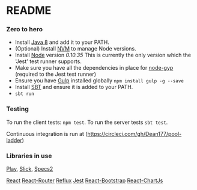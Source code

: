 # README #



### Zero to hero ###
 - Install [Java 8](http://www.oracle.com/technetwork/java/javase/downloads/jdk8-downloads-2133151.html) and add it to your PATH.
 - (Optional) Install [NVM](https://github.com/creationix/nvm) to manage Node versions.
 - Install [Node](https://nodejs.org/) version *0.10.35* This is currently the only version which the 'Jest' test runner supports. 
 - Make sure you have all the dependencies in place for [node-gyp](https://github.com/TooTallNate/node-gyp) (required to the Jest test runner)
 - Ensure you have [Gulp](http://gulpjs.com/) installed globally `npm install gulp -g --save`
 - Install [SBT](http://www.scala-sbt.org/download.html) and ensure it is added to your PATH.
 - `sbt run`

   
### Testing ###
To run the client tests: `npm test`.
To run the server tests `sbt test`.

Continuous integration is run at (https://circleci.com/gh/Dean177/pool-ladder)

### Libraries in use ###
[Play](https://www.playframework.com/documentation/2.4.x/Home),
[Slick](http://slick.typesafe.com/doc/3.0.0/), 
[Specs2](https://www.playframework.com/documentation/2.4.x/ScalaTestingWithSpecs2)

[React](https://facebook.github.io/react/docs/getting-started.html)
[React-Router](https://github.com/rackt/react-router/blob/master/docs/guides/overview.md)
[Reflux](https://github.com/spoike/refluxjs)
[Jest](https://facebook.github.io/jest/docs/tutorial.html#content)
[React-Bootstrap](http://react-bootstrap.github.io/components.html)
[React-ChartJs](https://github.com/jhudson8/react-chartjs)

